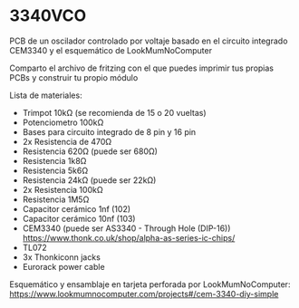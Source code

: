 # 3340VCO
PCB de un oscilador controlado por voltaje basado en el circuito integrado CEM3340 y el esquemático de LookMumNoComputer 

Comparto el archivo de fritzing con el que puedes imprimir tus propias PCBs y construir tu propio módulo

Lista de materiales:
- Trimpot 10kΩ (se recomienda de 15 o 20 vueltas)
- Potenciometro 100kΩ
- Bases para circuito integrado de 8 pin y 16 pin
- 2x Resistencia de 470Ω
- Resistencia 620Ω (puede ser 680Ω)
- Resistencia 1k8Ω
- Resistencia 5k6Ω
- Resistencia 24kΩ (puede ser 22kΩ)
- 2x Resistencia 100kΩ
- Resistencia 1M5Ω
- Capacitor cerámico 1nf (102)
- Capacitor cerámico 10nf (103)
- CEM3340 (puede ser AS3340 - Through Hole (DIP-16)) https://www.thonk.co.uk/shop/alpha-as-series-ic-chips/
- TL072
- 3x Thonkiconn jacks
- Eurorack power cable

Esquemático y ensamblaje en tarjeta perforada por LookMumNoComputer: 
https://www.lookmumnocomputer.com/projects#/cem-3340-diy-simple
